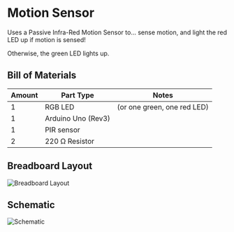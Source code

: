 Motion Sensor
=============

Uses a Passive Infra-Red Motion Sensor to... sense motion, and light the red LED up if motion is sensed!

Otherwise, the green LED lights up.

Bill of Materials
-----------------

| Amount	| Part Type          | Notes                       |
|-----------|--------------------|-----------------------------|
|     1	    | RGB LED            | (or one green, one red LED) |
|     1	    | Arduino Uno (Rev3) |                             |
|     1	    | PIR sensor	     |                             |
|     2     | 220 Ω Resistor     |                             |

Breadboard Layout
-----------------

![][breadboard]

Schematic
---------
![][schematic]


[schematic]: MotionSensor_schem.png "Schematic"
[breadboard]: MotionSensor_bb.png "Breadboard Layout"

